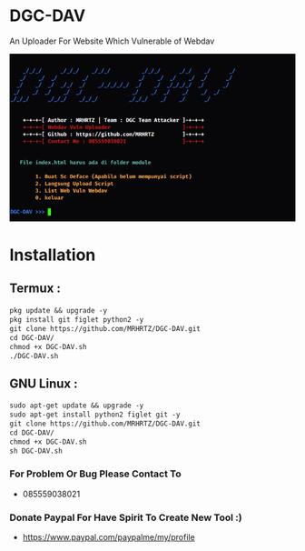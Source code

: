 # DGC-DAV
An Uploader For Website Which Vulnerable of Webdav

![loc](https://github.com/MRHRTZ/DGC-DAV/blob/master/Sample-pict.png)

# Installation

## Termux :
```
pkg update && upgrade -y 
pkg install git figlet python2 -y
git clone https://github.com/MRHRTZ/DGC-DAV.git
cd DGC-DAV/
chmod +x DGC-DAV.sh
./DGC-DAV.sh
```

## GNU Linux :
```
sudo apt-get update && upgrade -y
sudo apt-get install python2 figlet git -y
git clone https://github.com/MRHRTZ/DGC-DAV.git
cd DGC-DAV/
chmod +x DGC-DAV.sh
sh DGC-DAV.sh
```

### For Problem Or Bug Please Contact To
- 085559038021

### Donate Paypal For Have Spirit To Create New Tool :) 
- https://www.paypal.com/paypalme/my/profile
